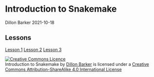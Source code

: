 # Introduction to Snakemake
Dillon Barker 2021-10-18

## Lessons
[Lesson 1](presentations/snakemake-intro-lesson-1.pdf)
[Lesson 2](presentations/snakemake-intro-lesson-2.pdf)
[Lesson 3](presentations/snakemake-intro-lesson-3.pdf)


<a rel="license" href="http://creativecommons.org/licenses/by-sa/4.0/"><img alt="Creative Commons Licence" style="border-width:0" src="https://i.creativecommons.org/l/by-sa/4.0/88x31.png" /></a><br /><span xmlns:dct="http://purl.org/dc/terms/" property="dct:title">Introduction to Snakemake</span> by <a xmlns:cc="http://creativecommons.org/ns#" href="https://github.com/dorbarker/snakemake-intro/" property="cc:attributionName" rel="cc:attributionURL">Dillon Barker</a> is licensed under a <a rel="license" href="http://creativecommons.org/licenses/by-sa/4.0/">Creative Commons Attribution-ShareAlike 4.0 International License</a>
